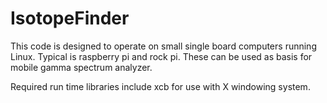 # IsotopeFinder
This code is designed to operate on
small single board computers running 
Linux. Typical is raspberry pi and 
rock pi.  These can be used as basis
for mobile gamma spectrum analyzer.

Required run time libraries include
xcb for use with X windowing system.
